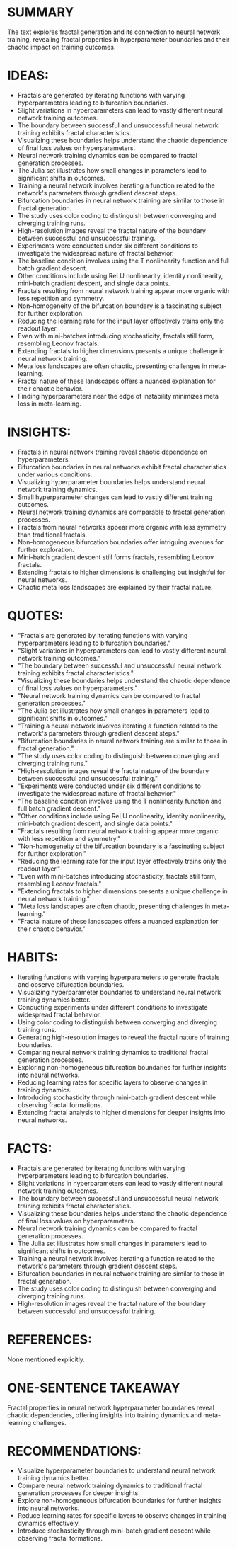 # SUMMARY
The text explores fractal generation and its connection to neural network training, revealing fractal properties in hyperparameter boundaries and their chaotic impact on training outcomes.

# IDEAS:
- Fractals are generated by iterating functions with varying hyperparameters leading to bifurcation boundaries.
- Slight variations in hyperparameters can lead to vastly different neural network training outcomes.
- The boundary between successful and unsuccessful neural network training exhibits fractal characteristics.
- Visualizing these boundaries helps understand the chaotic dependence of final loss values on hyperparameters.
- Neural network training dynamics can be compared to fractal generation processes.
- The Julia set illustrates how small changes in parameters lead to significant shifts in outcomes.
- Training a neural network involves iterating a function related to the network's parameters through gradient descent steps.
- Bifurcation boundaries in neural network training are similar to those in fractal generation.
- The study uses color coding to distinguish between converging and diverging training runs.
- High-resolution images reveal the fractal nature of the boundary between successful and unsuccessful training.
- Experiments were conducted under six different conditions to investigate the widespread nature of fractal behavior.
- The baseline condition involves using the T nonlinearity function and full batch gradient descent.
- Other conditions include using ReLU nonlinearity, identity nonlinearity, mini-batch gradient descent, and single data points.
- Fractals resulting from neural network training appear more organic with less repetition and symmetry.
- Non-homogeneity of the bifurcation boundary is a fascinating subject for further exploration.
- Reducing the learning rate for the input layer effectively trains only the readout layer.
- Even with mini-batches introducing stochasticity, fractals still form, resembling Leonov fractals.
- Extending fractals to higher dimensions presents a unique challenge in neural network training.
- Meta loss landscapes are often chaotic, presenting challenges in meta-learning.
- Fractal nature of these landscapes offers a nuanced explanation for their chaotic behavior.
- Finding hyperparameters near the edge of instability minimizes meta loss in meta-learning.

# INSIGHTS:
- Fractals in neural network training reveal chaotic dependence on hyperparameters.
- Bifurcation boundaries in neural networks exhibit fractal characteristics under various conditions.
- Visualizing hyperparameter boundaries helps understand neural network training dynamics.
- Small hyperparameter changes can lead to vastly different training outcomes.
- Neural network training dynamics are comparable to fractal generation processes.
- Fractals from neural networks appear more organic with less symmetry than traditional fractals.
- Non-homogeneous bifurcation boundaries offer intriguing avenues for further exploration.
- Mini-batch gradient descent still forms fractals, resembling Leonov fractals.
- Extending fractals to higher dimensions is challenging but insightful for neural networks.
- Chaotic meta loss landscapes are explained by their fractal nature.

# QUOTES:
- "Fractals are generated by iterating functions with varying hyperparameters leading to bifurcation boundaries."
- "Slight variations in hyperparameters can lead to vastly different neural network training outcomes."
- "The boundary between successful and unsuccessful neural network training exhibits fractal characteristics."
- "Visualizing these boundaries helps understand the chaotic dependence of final loss values on hyperparameters."
- "Neural network training dynamics can be compared to fractal generation processes."
- "The Julia set illustrates how small changes in parameters lead to significant shifts in outcomes."
- "Training a neural network involves iterating a function related to the network's parameters through gradient descent steps."
- "Bifurcation boundaries in neural network training are similar to those in fractal generation."
- "The study uses color coding to distinguish between converging and diverging training runs."
- "High-resolution images reveal the fractal nature of the boundary between successful and unsuccessful training."
- "Experiments were conducted under six different conditions to investigate the widespread nature of fractal behavior."
- "The baseline condition involves using the T nonlinearity function and full batch gradient descent."
- "Other conditions include using ReLU nonlinearity, identity nonlinearity, mini-batch gradient descent, and single data points."
- "Fractals resulting from neural network training appear more organic with less repetition and symmetry."
- "Non-homogeneity of the bifurcation boundary is a fascinating subject for further exploration."
- "Reducing the learning rate for the input layer effectively trains only the readout layer."
- "Even with mini-batches introducing stochasticity, fractals still form, resembling Leonov fractals."
- "Extending fractals to higher dimensions presents a unique challenge in neural network training."
- "Meta loss landscapes are often chaotic, presenting challenges in meta-learning."
- "Fractal nature of these landscapes offers a nuanced explanation for their chaotic behavior."

# HABITS:
- Iterating functions with varying hyperparameters to generate fractals and observe bifurcation boundaries.
- Visualizing hyperparameter boundaries to understand neural network training dynamics better.
- Conducting experiments under different conditions to investigate widespread fractal behavior.
- Using color coding to distinguish between converging and diverging training runs.
- Generating high-resolution images to reveal the fractal nature of training boundaries.
- Comparing neural network training dynamics to traditional fractal generation processes.
- Exploring non-homogeneous bifurcation boundaries for further insights into neural networks.
- Reducing learning rates for specific layers to observe changes in training dynamics.
- Introducing stochasticity through mini-batch gradient descent while observing fractal formations.
- Extending fractal analysis to higher dimensions for deeper insights into neural networks.

# FACTS:
- Fractals are generated by iterating functions with varying hyperparameters leading to bifurcation boundaries.
- Slight variations in hyperparameters can lead to vastly different neural network training outcomes.
- The boundary between successful and unsuccessful neural network training exhibits fractal characteristics.
- Visualizing these boundaries helps understand the chaotic dependence of final loss values on hyperparameters.
- Neural network training dynamics can be compared to fractal generation processes.
- The Julia set illustrates how small changes in parameters lead to significant shifts in outcomes.
- Training a neural network involves iterating a function related to the network's parameters through gradient descent steps.
- Bifurcation boundaries in neural network training are similar to those in fractal generation.
- The study uses color coding to distinguish between converging and diverging training runs.
- High-resolution images reveal the fractal nature of the boundary between successful and unsuccessful training.

# REFERENCES:
None mentioned explicitly.

# ONE-SENTENCE TAKEAWAY
Fractal properties in neural network hyperparameter boundaries reveal chaotic dependencies, offering insights into training dynamics and meta-learning challenges.

# RECOMMENDATIONS:
- Visualize hyperparameter boundaries to understand neural network training dynamics better.
- Compare neural network training dynamics to traditional fractal generation processes for deeper insights.
- Explore non-homogeneous bifurcation boundaries for further insights into neural networks.
- Reduce learning rates for specific layers to observe changes in training dynamics effectively.
- Introduce stochasticity through mini-batch gradient descent while observing fractal formations.